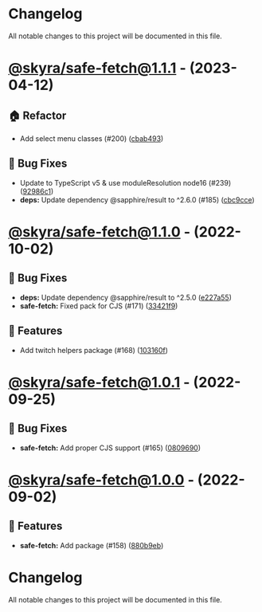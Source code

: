 # Changelog

All notable changes to this project will be documented in this file.

# [@skyra/safe-fetch@1.1.1](https://github.com/skyra-project/archid-components/compare/@skyra/safe-fetch@1.1.0...@skyra/safe-fetch@1.1.1) - (2023-04-12)

## 🏠 Refactor

- Add select menu classes (#200) ([cbab493](https://github.com/skyra-project/archid-components/commit/cbab493afc198d24226bd626efa80c82379ea36c))

## 🐛 Bug Fixes

- Update to TypeScript v5 & use moduleResolution node16 (#239) ([92986c1](https://github.com/skyra-project/archid-components/commit/92986c15e0ebed07efdbaf21f28915e373a738bd))
- **deps:** Update dependency @sapphire/result to ^2.6.0 (#185) ([cbc9cce](https://github.com/skyra-project/archid-components/commit/cbc9cce0004bcb67b4713b24fb8a1c50f2b39be7))

# [@skyra/safe-fetch@1.1.0](https://github.com/skyra-project/archid-components/compare/@skyra/safe-fetch@1.0.1...@skyra/safe-fetch@1.1.0) - (2022-10-02)

## 🐛 Bug Fixes

- **deps:** Update dependency @sapphire/result to ^2.5.0 ([e227a55](https://github.com/skyra-project/archid-components/commit/e227a5550cb619845cb685d669052d9e18509e3f))
- **safe-fetch:** Fixed pack for CJS (#171) ([33421f9](https://github.com/skyra-project/archid-components/commit/33421f95f63ba97e707955f98ca4f4dec193af1d))

## 🚀 Features

- Add twitch helpers package (#168) ([103160f](https://github.com/skyra-project/archid-components/commit/103160f94898a6842544441a49dd13bb8bacf48f))

# [@skyra/safe-fetch@1.0.1](https://github.com/skyra-project/archid-components/compare/@skyra/safe-fetch@1.0.0...@skyra/safe-fetch@1.0.1) - (2022-09-25)

## 🐛 Bug Fixes

- **safe-fetch:** Add proper CJS support (#165) ([0809690](https://github.com/skyra-project/archid-components/commit/08096906c4f1400b3fdd6514731aa0b40d001d11))

# [@skyra/safe-fetch@1.0.0](https://github.com/skyra-project/archid-components/tree/@skyra/safe-fetch@1.0.0) - (2022-09-02)

## 🚀 Features

- **safe-fetch:** Add package (#158) ([880b9eb](https://github.com/skyra-project/archid-components/commit/880b9eb69f74450d28796256b0ad22af12f04fd9))

# Changelog

All notable changes to this project will be documented in this file.
